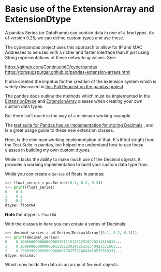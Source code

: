 # Basic use of the ExtensionArray and ExtensionDtype

A pandas Series (or DataFrame) can contain data in one of a few types.
As of version 0.25, we can define custom types and use these.

The cyberpandas project uses this approach to allow for IP and MAC Addresses
to be used with a richer and faster interface than if just using
String representations of these networking values. See:

https://github.com/ContinuumIO/cyberpandas
https://tomaugspurger.github.io/pandas-extension-arrays.html

It also created the impetus for the creation of the extension system which
is widely discussed in [this Pull Request on the pandas
project](https://github.com/pandas-dev/pandas/pull/19268/)

The pandas docs outline the methods which must be implemented in the
[ExtensionDtype](https://pandas.pydata.org/pandas-docs/stable/reference/api/pandas.api.extensions.ExtensionDtype.html#pandas.api.extensions.ExtensionDtype)
and [ExtensionArray](https://pandas.pydata.org/pandas-docs/stable/reference/api/pandas.api.extensions.ExtensionArray.html#pandas.api.extensions.ExtensionArray)
classes when creating your own custom data types.

But there isn't much in the way of a minimum working example.

The [test suite for Pandas has an implementation for storing Decimals](https://github.com/pandas-dev/pandas/tree/e246c3b05924ac1fe083565a765ce847fcad3d91/pandas/tests/extension/decimal)
, and is a great usage guide to these new extension classes.

Here, is the miminum working implementation of that. It's lifted stright from
the Test Suite in pandas, but helped me understand how to use these classes in
building my own custom dtypes.

While it lacks the ability to make much use of the Decimal objects, it
provides a working implementation to build your custom data type from.

While you can create a `Series` of floats in pandas:

``` python
>>> float_series = pd.Series([0.1, 0.2, 0.3])
>>> print(float_series)
0    0.1
1    0.2
2    0.3
dtype: float64

```

**Note** the dtype is `float64`

With the classes in here you can create a series of Decimals:

```python
>>> decimal_series = pd.Series(DecimalArray([0.1, 0.2, 0.3]))
>>> print(decimal_series)
0    0.10000000000000000555111512312578270211815834...
1    0.20000000000000001110223024625156540423631668...
2    0.29999999999999998889776975374843459576368331...
dtype: decimal
```

Which now holds the data as an array of `Decimal` objects.
